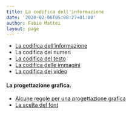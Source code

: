 ```yaml
---
title: La codifica dell'informazione
date: '2020-02-06T05:08:27+01:00'
author: Fabio Mattei
layout: page
---
```


* <a href="{{site.baseurl}}/codifica/la-codifica-dellinformazione.html">La codifica dell’informazione</a>
* La codifica dei numeri
* <a href="{{site.baseurl}}/codifica/la-codifica-del-testo.html">La codifica del testo</a>
* <a href="{{site.baseurl}}/codifica/la-codifica-delle-immagini.html">La codifica delle immagini</a>
* <a href="{{site.baseurl}}/codifica/la-codifica-dei-video.html">La codifica dei video</a>

#### La progettazione grafica.

- [Alcune regole per una progettazione grafica](https://www.esercizidiinformatica.it/alcune-regole-per-una-progettazione-grafica/)
- [La scelta del font](https://www.esercizidiinformatica.it/font/)

